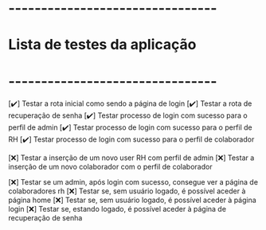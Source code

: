# --------------------------------
# Lista de testes da aplicação
# --------------------------------

[✔️] Testar a rota inicial como sendo a página de login
[✔️] Testar a rota de recuperação de senha
[✔️] Testar processo de login com sucesso para o perfil de admin 
[✔️] Testar processo de login com sucesso para o perfil de RH 
[✔️] Testar processo de login com sucesso para o perfil de colaborador 

[❌] Testar a inserção de um novo user RH com perfil de admin
[❌] Testar a inserção de um novo colaborador com o perfil de colaborador

[❌] Testar se um admin, após login com sucesso, consegue ver a página de colaboradores rh
[❌] Testar se, sem usuário logado, é possível aceder à página home
[❌] Testar se, sem usuário logado, é possível aceder à página login
[❌] Testar se, estando logado, é possível aceder à página de recuperação de senha

